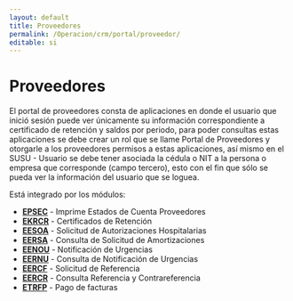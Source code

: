 ```yaml
---
layout: default
title: Proveedores
permalink: /Operacion/crm/portal/proveedor/
editable: si
---
```


# Proveedores

El portal de proveedores consta de aplicaciones en donde el usuario que inició sesión puede ver únicamente su información correspondiente a certificado de retención y saldos por periodo, para poder consultas estas aplicaciones se debe crear un rol que se llame Portal de Proveedores y otorgarle a los proveedores permisos a estas aplicaciones, así mismo en el SUSU - Usuario se debe tener asociada la cédula o NIT a la persona o empresa que corresponde (campo tercero), esto con el fin que sólo se pueda ver la información del usuario que se loguea.

Está integrado por los módulos:

* [**EPSEC**](http://docs.oasiscom.com/Operacion/crm/portal/proveedor/epsec) - Imprime Estados de Cuenta Proveedores
* [**EKRCR**](http://docs.oasiscom.com/Operacion/crm/portal/proveedor/ekrcr) - Certificados de Retención
* [**EESOA**](http://docs.oasiscom.com/Operacion/crm/portal/proveedor/eesoa) - Solicitud de Autorizaciones Hospitalarias
* [**EERSA**](http://docs.oasiscom.com/Operacion/crm/portal/proveedor/eersa) - Consulta de Solicitud de Amortizaciones
* [**EENOU**](http://docs.oasiscom.com/Operacion/crm/portal/proveedor/eenou) - Notificación de Urgencias
* [**EERNU**](http://docs.oasiscom.com/Operacion/crm/portal/proveedor/eernu) - Consulta de Notificación de Urgencias
* [**EERCF**](http://docs.oasiscom.com/Operacion/crm/portal/proveedor/eercf) - Solicitud de Referencia
* [**EERCR**](http://docs.oasiscom.com/Operacion/crm/portal/proveedor/eercr) - Consulta Referencia y Contrareferencia  
* [**ETRFP**](http://docs.oasiscom.com/Operacion/crm/portal/proveedor/etrfp) - Pago de facturas  

